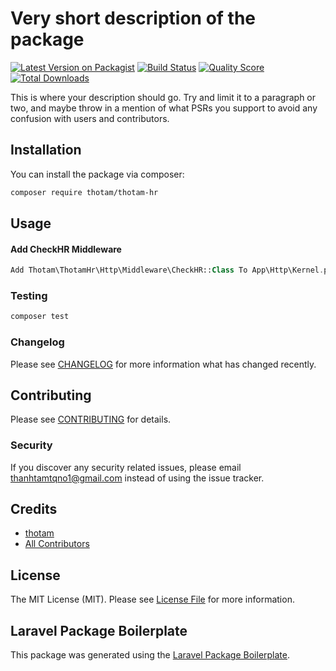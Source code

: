 # Very short description of the package

[![Latest Version on Packagist](https://img.shields.io/packagist/v/thotam/thotam-hr.svg?style=flat-square)](https://packagist.org/packages/thotam/thotam-hr)
[![Build Status](https://img.shields.io/travis/thotam/thotam-hr/master.svg?style=flat-square)](https://travis-ci.org/thotam/thotam-hr)
[![Quality Score](https://img.shields.io/scrutinizer/g/thotam/thotam-hr.svg?style=flat-square)](https://scrutinizer-ci.com/g/thotam/thotam-hr)
[![Total Downloads](https://img.shields.io/packagist/dt/thotam/thotam-hr.svg?style=flat-square)](https://packagist.org/packages/thotam/thotam-hr)

This is where your description should go. Try and limit it to a paragraph or two, and maybe throw in a mention of what PSRs you support to avoid any confusion with users and contributors.

## Installation

You can install the package via composer:

```bash
composer require thotam/thotam-hr
```

## Usage

#### Add CheckHR Middleware

```php
Add Thotam\ThotamHr\Http\Middleware\CheckHR::Class To App\Http\Kernel.php in $routeMiddleware
```

### Testing

```bash
composer test
```

### Changelog

Please see [CHANGELOG](CHANGELOG.md) for more information what has changed recently.

## Contributing

Please see [CONTRIBUTING](CONTRIBUTING.md) for details.

### Security

If you discover any security related issues, please email thanhtamtqno1@gmail.com instead of using the issue tracker.

## Credits

-   [thotam](https://github.com/thotam)
-   [All Contributors](../../contributors)

## License

The MIT License (MIT). Please see [License File](LICENSE.md) for more information.

## Laravel Package Boilerplate

This package was generated using the [Laravel Package Boilerplate](https://laravelpackageboilerplate.com).
